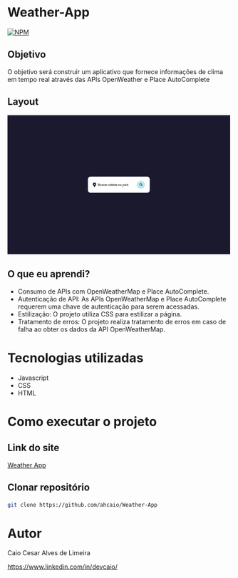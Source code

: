 # Weather-App

[![NPM](https://img.shields.io/npm/l/react)](https://github.com/ahcaio/Weather-App/blob/main/LICENSE)


## Objetivo
O objetivo será construir um aplicativo que fornece informações de clima em tempo real através das APIs OpenWeather e Place AutoComplete

## Layout

<img src="https://github.com/ahcaio/Weather-App/blob/main/assets/tela.gif" width="500px" />  



## O que eu aprendi?

* Consumo de APIs com OpenWeatherMap e Place AutoComplete.
* Autenticação de API: As APIs OpenWeatherMap e Place AutoComplete requerem uma chave de autenticação para serem acessadas.
* Estilização: O projeto utiliza CSS para estilizar a página.
* Tratamento de erros: O projeto realiza tratamento de erros em caso de falha ao obter os dados da API OpenWeatherMap.

# Tecnologias utilizadas
- Javascript
- CSS
- HTML

# Como executar o projeto
## Link do site
 <a href="https://ahcaio.github.io/Weather-App/"> Weather App </a>

## Clonar repositório
```bash
git clone https://github.com/ahcaio/Weather-App
```

# Autor

Caio Cesar Alves de Limeira

https://www.linkedin.com/in/devcaio/
